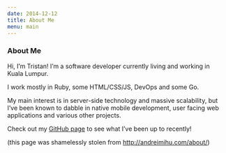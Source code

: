 ```yaml
---
date: 2014-12-12
title: About Me
menu: main
---
```


### About Me

Hi, I’m Tristan! I’m a software developer currently living and working in Kuala Lumpur.

I work mostly in Ruby, some HTML/CSS/JS, DevOps and some Go.

My main interest is in server-side technology and massive scalability, but I’ve been known to dabble in native mobile development, user facing web applications and various other projects.

Check out my [GitHub page](https://github.com/parasquid) to see what I’ve been up to recently!

(this page was shamelessly stolen from http://andreimihu.com/about/)